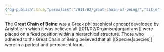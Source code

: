 ```yaml
---
{"dg-publish":true,"permalink":"/011/02/great-chain-of-being/","title":"Great Chain of Being","tags":["BIOL422"],"noteIcon":"1","created":"2024-09-26T13:45:04.089-07:00","updated":"2024-10-03T23:30:43.825-07:00"}
---
```


The **Great Chain of Being** was a Greek philosophical concept developed by Aristotle in which it was believed all [[011/02/Organism\|organisms]] were placed on a fixed position within a hierarchical structure. Those who adhered to the Great Chain of Being believed that all [[Species\|species]] were in a perfect and permanent form.